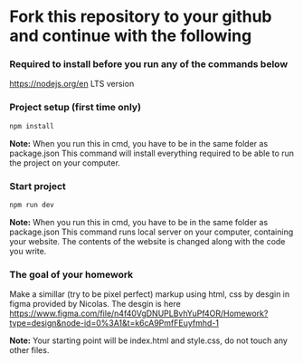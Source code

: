 # Fork this repository to your github and continue with the following

### Required to install before you run any of the commands below
https://nodejs.org/en LTS version


### Project setup (first time only)
```cmd
npm install
```

**Note:** When you run this in cmd, you have to be in the same folder as package.json
This command will install everything required to be able to run the project on your computer.

### Start project
```cmd
npm run dev
```

**Note:** When you run this in cmd, you have to be in the same folder as package.json
This command runs local server on your computer, containing your website. The contents of the website is changed along with the code you write.

### The goal of your homework
Make a simillar (try to be pixel perfect) markup using html, css by desgin in figma provided by Nicolas.
The desgin is here   
https://www.figma.com/file/n4f40VgDNUPLBvhYuPf4OR/Homework?type=design&node-id=0%3A1&t=k6cA9PmfFEuyfmhd-1

**Note:** Your starting point will be index.html and style.css, do not touch any other files.

